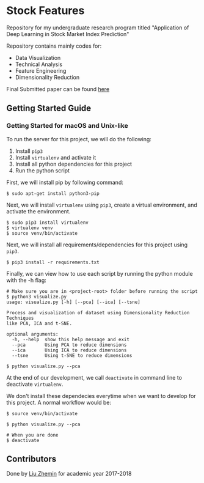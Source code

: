 # Stock Features
Repository for my undergraduate research program titled "Application of Deep Learning in Stock Market Index Prediction"

Repository contains mainly codes for:
- Data Visualization
- Technical Analysis
- Feature Engineering
- Dimensionality Reduction

Final Submitted paper can be found [here](URECA_Final.pdf)

## Getting Started Guide

### Getting Started for macOS and Unix-like

To run the server for this project, we will do the following:

1. Install `pip3`
2. Install `virtualenv` and activate it
3. Install all python dependencies for this project
4. Run the python script

First, we will install pip by following command: 

```shell
$ sudo apt-get install python3-pip
```

Next, we will install `virtualenv` using `pip3`, create a virtual environment, and activate the 
environment. 

```shell
$ sudo pip3 install virtualenv
$ virtualenv venv
$ source venv/bin/activate
```

Next, we will install all requirements/dependencies for this project using `pip3`.

```
$ pip3 install -r requirements.txt
```

Finally, we can view how to use each script by running the python module with the -h flag:

```shell
# Make sure you are in <project-root> folder before running the script
$ python3 visualize.py
usage: visualize.py [-h] [--pca] [--ica] [--tsne]

Process and visualization of dataset using Dimensionality Reduction Techniques
like PCA, ICA and t-SNE.

optional arguments:
  -h, --help  show this help message and exit
  --pca       Using PCA to reduce dimensions
  --ica       Using ICA to reduce dimensions
  --tsne      Using t-SNE to reduce dimensions

$ python visualize.py --pca
```

At the end of our development, we call `deactivate` in command line to deactivate `virtualenv`.

We don't install these dependecies everytime when we want to develop for this project. A normal 
workflow would be:

```shell
$ source venv/bin/activate

$ python visualize.py --pca

# When you are done
$ deactivate
```

Contributors
------------
Done by [Liu Zhemin](https://github.com/LZhemin) for academic year 2017-2018

